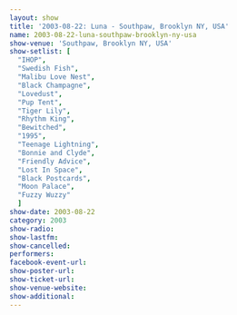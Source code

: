 ```yaml
---
layout: show
title: '2003-08-22: Luna - Southpaw, Brooklyn NY, USA'
name: 2003-08-22-luna-southpaw-brooklyn-ny-usa
show-venue: 'Southpaw, Brooklyn NY, USA'
show-setlist: [
  "IHOP",
  "Swedish Fish",
  "Malibu Love Nest",
  "Black Champagne",
  "Lovedust",
  "Pup Tent",
  "Tiger Lily",
  "Rhythm King",
  "Bewitched",
  "1995",
  "Teenage Lightning",
  "Bonnie and Clyde",
  "Friendly Advice",
  "Lost In Space",
  "Black Postcards",
  "Moon Palace",
  "Fuzzy Wuzzy"
  ]
show-date: 2003-08-22
category: 2003
show-radio: 
show-lastfm: 
show-cancelled: 
performers: 
facebook-event-url: 
show-poster-url: 
show-ticket-url: 
show-venue-website: 
show-additional: 
---
```


